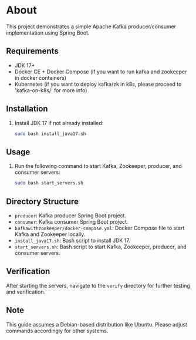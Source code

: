 
# About

This project demonstrates a simple Apache Kafka producer/consumer implementation using Spring Boot.

## Requirements

- JDK 17+
- Docker CE + Docker Compose (if you want to run kafka and zookeeper in docker containers)
- Kubernetes (if you want to deploy kafka/zk in k8s, please proceed to 'kafka-on-k8s/' for more info)

## Installation

1. Install JDK 17 if not already installed:

    ```bash
    sudo bash install_java17.sh
    ```

## Usage

1. Run the following command to start Kafka, Zookeeper, producer, and consumer servers:

    ```bash
    sudo bash start_servers.sh
    ```

## Directory Structure

- `producer`: Kafka producer Spring Boot project.
- `consumer`: Kafka consumer Spring Boot project.
- `kafkawithzookeeper/docker-compose.yml`: Docker Compose file to start Kafka and Zookeeper locally.
- `install_java17.sh`: Bash script to install JDK 17.
- `start_servers.sh`: Bash script to start Kafka, Zookeeper, producer, and consumer servers.

## Verification

After starting the servers, navigate to the `verify` directory for further testing and verification.

## Note

This guide assumes a Debian-based distribution like Ubuntu. Please adjust commands accordingly for other systems.

